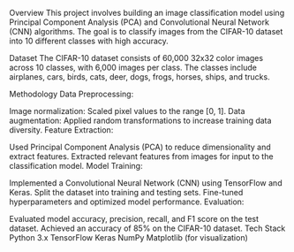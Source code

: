 Overview
This project involves building an image classification model using Principal Component Analysis (PCA) and Convolutional Neural Network (CNN) algorithms. The goal is to classify images from the CIFAR-10 dataset into 10 different classes with high accuracy.

Dataset
The CIFAR-10 dataset consists of 60,000 32x32 color images across 10 classes, with 6,000 images per class. The classes include airplanes, cars, birds, cats, deer, dogs, frogs, horses, ships, and trucks.

Methodology
Data Preprocessing:

Image normalization: Scaled pixel values to the range [0, 1].
Data augmentation: Applied random transformations to increase training data diversity.
Feature Extraction:

Used Principal Component Analysis (PCA) to reduce dimensionality and extract features.
Extracted relevant features from images for input to the classification model.
Model Training:

Implemented a Convolutional Neural Network (CNN) using TensorFlow and Keras.
Split the dataset into training and testing sets.
Fine-tuned hyperparameters and optimized model performance.
Evaluation:

Evaluated model accuracy, precision, recall, and F1 score on the test dataset.
Achieved an accuracy of 85% on the CIFAR-10 dataset.
Tech Stack
Python 3.x
TensorFlow
Keras
NumPy
Matplotlib (for visualization)
